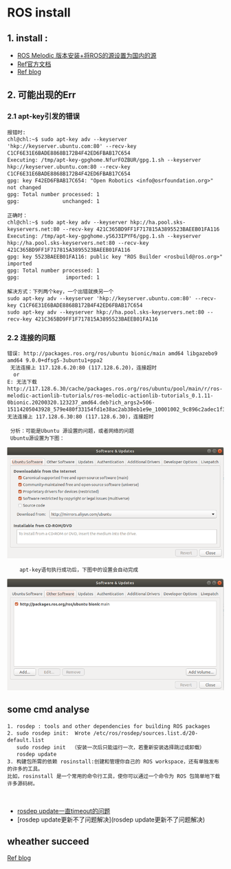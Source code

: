 # ROS install

## 1. install :
- [ROS Melodic 版本安装+将ROS的源设置为国内的源](https://blog.csdn.net/qq_38649880/article/details/99563189)
- [Ref官方文档](http://wiki.ros.org/melodic/Installation/Ubuntu)
- [Ref blog](https://blog.csdn.net/leonardohaig/article/details/82813738)

## 2. 可能出现的Err

### 2.1  apt-key引发的错误
```
报错时: 
chl@chl:~$ sudo apt-key adv --keyserver 'hkp://keyserver.ubuntu.com:80' --recv-key C1CF6E31E6BADE8868B172B4F42ED6FBAB17C654
Executing: /tmp/apt-key-gpghome.NfurFOZBUR/gpg.1.sh --keyserver hkp://keyserver.ubuntu.com:80 --recv-key C1CF6E31E6BADE8868B172B4F42ED6FBAB17C654
gpg: key F42ED6FBAB17C654: "Open Robotics <info@osrfoundation.org>" not changed
gpg: Total number processed: 1
gpg:              unchanged: 1

正确时：
chl@chl:~$ sudo apt-key adv --keyserver hkp://ha.pool.sks-keyservers.net:80 --recv-key 421C365BD9FF1F717815A3895523BAEEB01FA116
Executing: /tmp/apt-key-gpghome.yS6J3IPYF6/gpg.1.sh --keyserver hkp://ha.pool.sks-keyservers.net:80 --recv-key 421C365BD9FF1F717815A3895523BAEEB01FA116
gpg: key 5523BAEEB01FA116: public key "ROS Builder <rosbuild@ros.org>" imported
gpg: Total number processed: 1
gpg:               imported: 1

解决方式：下列两个key，一个出错就换另一个
sudo apt-key adv --keyserver 'hkp://keyserver.ubuntu.com:80' --recv-key C1CF6E31E6BADE8868B172B4F42ED6FBAB17C654
sudo apt-key adv --keyserver hkp://ha.pool.sks-keyservers.net:80 --recv-key 421C365BD9FF1F717815A3895523BAEEB01FA116
```
### 2.2 连接的问题
```
错误: http://packages.ros.org/ros/ubuntu bionic/main amd64 libgazebo9 amd64 9.0.0+dfsg5-3ubuntu1+ppa2
 无法连接上 117.128.6.20:80 (117.128.6.20)，连接超时
  or
E: 无法下载 http://117.128.6.30/cache/packages.ros.org/ros/ubuntu/pool/main/r/ros-melodic-actionlib-tutorials/ros-melodic-actionlib-tutorials_0.1.11-0bionic.20200320.123237_amd64.deb?ich_args2=506-15114205043928_579e480f33154fd1e38ac2ab38eb1e9e_10001002_9c896c2adec1f3d09032518939a83798_a699ee352b68c54d96d9b2efd5abb6a6  无法连接上 117.128.6.30:80 (117.128.6.30)，连接超时
 
 分析：可能是Ubuntu 源设置的问题，或者网络的问题
 Ubuntu源设置为下图：
```
![](https://github.com/honlinchen/Autoware_devel_record/blob/master/md_images/Screenshot%20from%202020-04-15%2021-00-10.png)
        
        apt-key语句执行成功后，下图中的设置会自动完成
![](https://github.com/honlinchen/Autoware_devel_record/blob/master/md_images/Screenshot%20from%202020-04-15%2021-00-22.png)

##  some cmd analyse
```
1. rosdep : tools and other dependencies for building ROS packages
2. sudo rosdep init:  Wrote /etc/ros/rosdep/sources.list.d/20-default.list
   sudo rosdep init  （安装一次后只能运行一次，若重新安装选择跳过或卸载）
   rosdep update
3. 构建包所需的依赖 rosinstall:创建和管理你自己的 ROS workspace，还有单独发布的许多的工具。
比如，rosinstall 是一个常用的命令行工具，使你可以通过一个命令为 ROS 包简单地下载许多源码树。



```
- [rosdep update一直timeout的问题](https://blog.csdn.net/qq_38649880/article/details/87903654)
- [rosdep update更新不了问题解决](rosdep update更新不了问题解决)

## wheather succeed

[Ref blog](https://blog.csdn.net/weixin_43288132/article/details/104613544)

